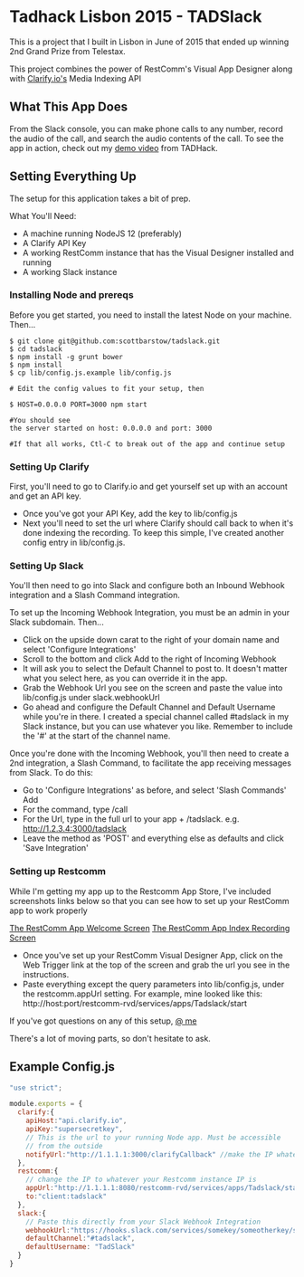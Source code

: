 # Tadhack Lisbon 2015 - TADSlack

This is a project that I built in Lisbon in June of 2015 that ended up winning 2nd Grand Prize from Telestax.

This project combines the power of RestComm's Visual App Designer along with [Clarify.io's](http://clarify.io) Media Indexing API

## What This App Does
From the Slack console, you can make phone calls to any number, record the audio of the call, and search the audio contents of the call.  To see the app in action, check out my [demo video](https://www.youtube.com/watch?v=CqGhv27YNW0) from TADHack.

## Setting Everything Up
The setup for this application takes a bit of prep.

What You'll Need:
- A machine running NodeJS 12 (preferably)
- A Clarify API Key
- A working RestComm instance that has the Visual Designer installed and running
- A working Slack instance

### Installing Node and prereqs
Before you get started, you need to install the latest Node on your machine.
Then...
```
$ git clone git@github.com:scottbarstow/tadslack.git
$ cd tadslack
$ npm install -g grunt bower
$ npm install
$ cp lib/config.js.example lib/config.js

# Edit the config values to fit your setup, then

$ HOST=0.0.0.0 PORT=3000 npm start

#You should see
the server started on host: 0.0.0.0 and port: 3000

#If that all works, Ctl-C to break out of the app and continue setup
```

### Setting Up Clarify

First, you'll need to go to Clarify.io and get yourself set up with an account and get an API key.

- Once you've got your API Key, add the key to lib/config.js
- Next you'll need to set the url where Clarify should call back to when it's done indexing the recording.  To keep this simple, I've created another config entry in lib/config.js. 


### Setting Up Slack

You'll then need to go into Slack and configure both an Inbound Webhook integration and a Slash Command integration.

To set up the Incoming Webhook Integration, you must be an admin in your Slack subdomain.  Then...
- Click on the upside down carat to the right of your domain name and select 'Configure Integrations'
- Scroll to the bottom and click Add to the right of Incoming Webhook
- It will ask you to select the Default Channel to post to.  It doesn't matter what you select here, as you can override it in the app.
- Grab the Webhook Url you see on the screen and paste the value into lib/config.js under slack.webhookUrl
- Go ahead and configure the Default Channel and Default Username while you're in there.  I created a special channel called #tadslack in my Slack instance, but you can use whatever you like.  Remember to include the '#' at the start of the channel name.

Once you're done with the Incoming Webhook, you'll then need to create a 2nd integration, a Slash Command, to facilitate the app receiving messages from Slack.  To do this:
- Go to 'Configure Integrations' as before, and select 'Slash Commands' Add
- For the command, type /call
- For the Url, type in the full url to your app + /tadslack.  e.g. http://1.2.3.4:3000/tadslack
- Leave the method as 'POST' and everything else as defaults and click 'Save Integration'

### Setting up Restcomm

While I'm getting my app up to the Restcomm App Store, I've included screenshots links below so that you can see how to set up your RestComm app to work properly

[The RestComm App Welcome Screen](https://dl.dropboxusercontent.com/u/2127160/tadhack/lisbon/Welcome.jpg)
[The RestComm App Index Recording Screen](https://dl.dropboxusercontent.com/u/2127160/tadhack/lisbon/indexRecording.jpg)

- Once you've set up your RestComm Visual Designer App, click on the Web Trigger link at the top of the screen and grab the url you see in the instructions.  
- Paste everything except the query parameters into lib/config.js, under the restcomm.appUrl setting.  For example, mine looked like this: http://host:port/restcomm-rvd/services/apps/Tadslack/start

If you've got questions on any of this setup, [@ me](https://twitter.com/scottbarstow)

There's a lot of moving parts, so don't hesitate to ask.

## Example Config.js
```Javascript
"use strict";

module.exports = {
  clarify:{
    apiHost:"api.clarify.io",
    apiKey:"supersecretkey",
    // This is the url to your running Node app. Must be accessible 
    // from the outside
    notifyUrl:"http://1.1.1.1:3000/clarifyCallback" //make the IP whatever your outside IP is
  },
  restcomm:{
    // change the IP to whatever your Restcomm instance IP is
    appUrl:"http://1.1.1.1:8080/restcomm-rvd/services/apps/Tadslack/start",
    to:"client:tadslack"
  },
  slack:{
    // Paste this directly from your Slack Webhook Integration
    webhookUrl:"https://hooks.slack.com/services/somekey/someotherkey/somethingelse",
    defaultChannel:"#tadslack",
    defaultUsername: "TadSlack"
  }
}
```